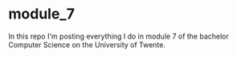 # module_7
In this repo I'm posting everything I do in module 7 of the bachelor Computer Science on the University of Twente. 
